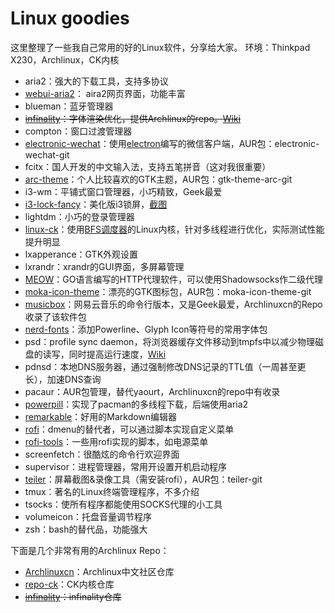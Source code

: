 # Linux goodies
这里整理了一些我自己常用的好的Linux软件，分享给大家。
环境：Thinkpad X230，Archlinux，CK内核

* aria2：强大的下载工具，支持多协议
* [webui-aria2](https://github.com/ziahamza/webui-aria2)： aira2网页界面，功能丰富
* blueman：蓝牙管理器
* ~~[infinality](https://bohoomil.com/)：字体渲染优化，提供Archlinux的repo。[Wiki](https://wiki.archlinux.org/index.php/Infinality)~~
* compton：窗口过渡管理器
* [electronic-wechat](https://github.com/geeeeeeeeek/electronic-wechat)：使用[electron](https://github.com/electron/electron)编写的微信客户端，AUR包：electronic-wechat-git
* fcitx：国人开发的中文输入法，支持五笔拼音（这对我很重要）
* [arc-theme](https://github.com/horst3180/arc-theme)：个人比较喜欢的GTK主题，AUR包：gtk-theme-arc-git
* i3-wm：平铺式窗口管理器，小巧精致，Geek最爱
* [i3-lock-fancy](https://github.com/meskarune/i3lock-fancy)：美化版i3锁屏，[截图](https://raw.githubusercontent.com/meskarune/i3lock-fancy/master/screenshot.png)
* lightdm：小巧的登录管理器
* [linux-ck](https://wiki.archlinux.org/index.php/linux-ck)：使用[BFS调度器](http://ck.kolivas.org/patches/bfs/)的Linux内核，针对多线程进行优化，实际测试性能提升明显
* lxapperance：GTK外观设置
* lxrandr：xrandr的GUI界面，多屏幕管理
* [MEOW](https://github.com/renzhn/MEOW)：GO语言编写的HTTP代理软件，可以使用Shadowsocks作二级代理
* [moka-icon-theme](https://github.com/snwh/moka-icon-theme)：漂亮的GTK图标包，AUR包：moka-icon-theme-git
* [musicbox](https://github.com/darknessomi/musicbox)：网易云音乐的命令行版本，又是Geek最爱，Archlinuxcn的Repo收录了该软件包
* [nerd-fonts](https://github.com/ryanoasis/nerd-fonts)：添加Powerline、Glyph Icon等符号的常用字体包
* psd：profile sync daemon，将浏览器缓存文件移动到tmpfs中以减少物理磁盘的读写，同时提高运行速度，[Wiki](https://wiki.archlinux.org/index.php/Profile-sync-daemon)
* pdnsd：本地DNS服务器，通过强制修改DNS记录的TTL值（一周甚至更长），加速DNS查询
* pacaur：AUR包管理，替代yaourt，Archlinuxcn的repo中有收录
* [powerpill](https://wiki.archlinux.org/index.php/powerpill)：实现了pacman的多线程下载，后端使用aria2
* [remarkable](https://github.com/jonschlinkert/remarkable)：好用的Markdown编辑器
* [rofi](https://davedavenport.github.io/rofi/)：dmenu的替代者，可以通过脚本实现自定义菜单
* [rofi-tools](https://github.com/okraits/rofi-tools)：一些用rofi实现的脚本，如电源菜单
* screenfetch：很酷炫的命令行欢迎界面
* supervisor：进程管理器，常用开设置开机启动程序
* [teiler](https://github.com/carnager/teiler)：屏幕截图&录像工具（需安装rofi），AUR包：teiler-git
* tmux：著名的Linux终端管理程序，不多介绍
* tsocks：使所有程序都能使用SOCKS代理的小工具
* volumeicon：托盘音量调节程序
* zsh：bash的替代品，功能强大

下面是几个非常有用的Archlinux Repo：

* [Archlinuxcn](https://www.archlinuxcn.org/archlinux-cn-repo-and-mirror/)：Archlinux中文社区仓库
* [repo-ck](http://repo-ck.com/)：CK内核仓库
* ~~[infinality](https://bohoomil.com/#)：infinality仓库~~
